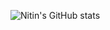 ![Nitin's GitHub stats](https://github-readme-stats.vercel.app/api?username=nkthehustler&show_icons=true&theme=midnight-purple)

